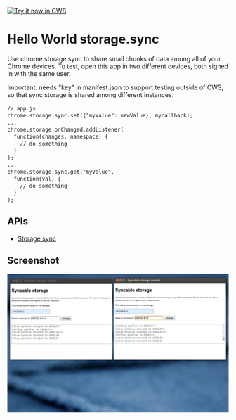 <a target="_blank" href="https://chrome.google.com/webstore/detail/ajjcafkkflbcealbcfjajolnkogffgcb">![Try it now in CWS](https://raw.github.com/GoogleChrome/chrome-extensions-samples/main/_archive/apps/tryitnowbutton.png "Click here to install this sample from the Chrome Web Store")</a>


# Hello World storage.sync

Use chrome.storage.sync to share small chunks of data among all of your Chrome devices. To test, open this app in two different devices, both signed in with the same user.

Important: needs "key" in manifest.json to support testing outside of CWS, so that sync storage is shared among different instances.


    // app.js
    chrome.storage.sync.set({"myValue": newValue}, mycallback);
    ...
    chrome.storage.onChanged.addListener(
      function(changes, namespace) {
        // do something
      }
    );
    ...
    chrome.storage.sync.get("myValue",
      function(val) {
        // do something
      }
    );

## APIs

* [Storage sync](http://developer.chrome.com/extensions/storage)

## Screenshot
![screenshot](/_archive/apps/samples/hello-world-sync/assets/screenshot_1280_800.png)

